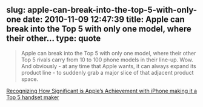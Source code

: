 slug: apple-can-break-into-the-top-5-with-only-one
date: 2010-11-09 12:47:39
title: Apple can break into the Top 5 with only one model, where their other...
type: quote
---

> Apple can break into the Top 5 with only one model, where their other Top 5 rivals carry from 10 to 100 phone models in their line-up. Wow. And obviously - at any time that Apple wants, it can always expand its product line - to suddenly grab a major slice of that adjacent product space.

[Recognizing How Significant is Apple’s Achievement with iPhone making it a Top 5 handset maker](http://communities-dominate.blogs.com/brands/2010/11/recognizing-how-significant-is-apples-achievement-with-iphone-making-it-a-top-5-handset-maker.html)
